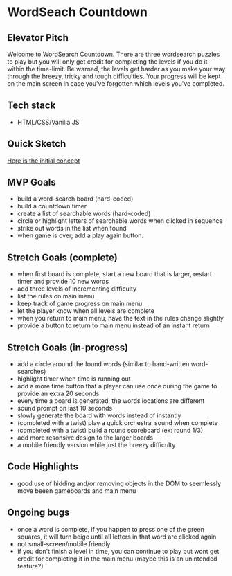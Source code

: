 # WordSeach Countdown

## Elevator Pitch

Welcome to WordSearch Countdown. There are three wordsearch puzzles to play but you will only get credit for completing the levels if you do it within the time-limit. Be warned, the levels get harder as you make your way through the breezy, tricky and tough difficulties. Your progress will be kept on the main screen in case you've forgotten which levels you've completed.

## Tech stack

* HTML/CSS/Vanilla JS

## Quick Sketch

[Here is the initial concept](https://i.ibb.co/8XJBKz8/IMG-5564.jpg)

## MVP Goals

* build a word-search board (hard-coded)
* build a countdown timer
* create a list of searchable words (hard-coded)
* circle or highlight letters of searchable words when clicked in sequence
* strike out words in the list when found
* when game is over, add a play again button.

## Stretch Goals (complete)

* when first board is complete, start a new board that is larger, restart timer and provide 10 new words
* add three levels of incrementing difficulty
* list the rules on main menu
* keep track of game progress on main menu
* let the player know when all levels are complete
* when you return to main menu, have the text in the rules change slightly
* provide a button to return to main menu instead of an instant return

## Stretch Goals (in-progress)

* add a circle around the found words (similar to hand-written word-searches)
* highlight timer when time is running out
* add a more time button that a player can use once during the game to provide an extra 20 seconds
* every time a board is generated, the words locations are different
* sound prompt on last 10 seconds
* slowly generate the board with words instead of instantly
* (completed with a twist) play a quick orchestral sound when complete
* (completed with a twist) build a round scoreboard (ex: round 1/3)
* add more resonsive design to the larger boards
* a mobile friendly version while just the breezy difficulty


## Code Highlights

* good use of hidding and/or removing objects in the DOM to seemlessly move beeen gameboards and main menu

## Ongoing bugs

* once a word is complete, if you happen to press one of the green squares, it will turn beige until all letters in that word are clicked again
* not small-screen/mobile friendly
* if you don't finish a level in time, you can continue to play but wont get credit for completing it in the main menu (maybe this is an unintended feature?)

